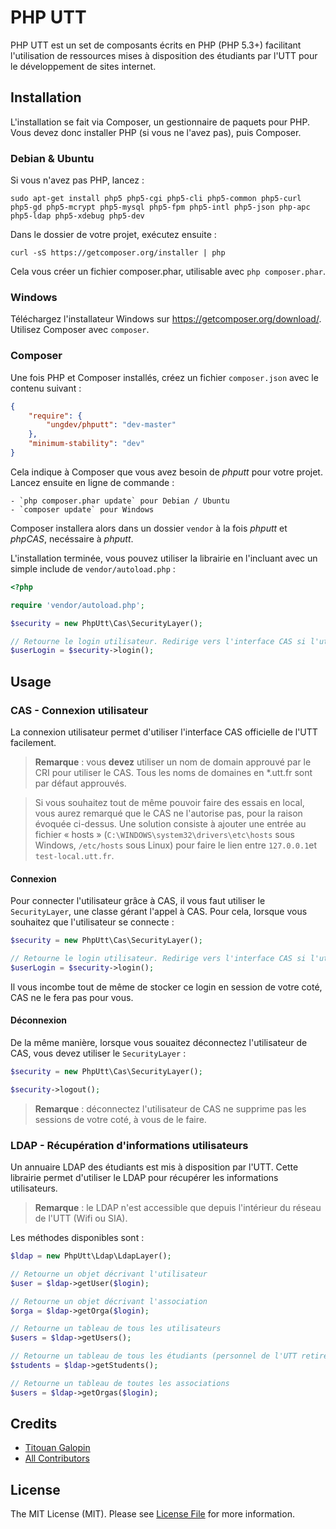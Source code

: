 # PHP UTT

PHP UTT est un set de composants écrits en PHP (PHP 5.3+) facilitant l'utilisation de ressources mises à disposition
des étudiants par l'UTT pour le développement de sites internet.

## Installation

L'installation se fait via Composer, un gestionnaire de paquets pour PHP. Vous devez donc installer PHP (si vous ne l'avez pas), puis Composer.

### Debian & Ubuntu

Si vous n'avez pas PHP, lancez :

    sudo apt-get install php5 php5-cgi php5-cli php5-common php5-curl php5-gd php5-mcrypt php5-mysql php5-fpm php5-intl php5-json php-apc php5-ldap php5-xdebug php5-dev

Dans le dossier de votre projet, exécutez ensuite :

    curl -sS https://getcomposer.org/installer | php
    
Cela vous créer un fichier composer.phar, utilisable avec `php composer.phar`.

### Windows

Téléchargez l'installateur Windows sur https://getcomposer.org/download/. Utilisez Composer avec `composer`.

### Composer

Une fois PHP et Composer installés, créez un fichier `composer.json` avec le contenu suivant :


``` json
{
    "require": {
        "ungdev/phputt": "dev-master"
    },
    "minimum-stability": "dev"
}
```

Cela indique à Composer que vous avez besoin de *phputt* pour votre projet. Lancez ensuite en ligne de commande :

    - `php composer.phar update` pour Debian / Ubuntu
    - `composer update` pour Windows
    
Composer installera alors dans un dossier `vendor` à la fois *phputt* et *phpCAS*, necéssaire à *phputt*.

L'installation terminée, vous pouvez utiliser la librairie en l'incluant avec un simple include de `vendor/autoload.php` :

``` php
<?php

require 'vendor/autoload.php';

$security = new PhpUtt\Cas\SecurityLayer();

// Retourne le login utilisateur. Redirige vers l'interface CAS si l'utilisateur n'est pas connecté.
$userLogin = $security->login();
```


## Usage

### CAS - Connexion utilisateur

La connexion utilisateur permet d'utiliser l'interface CAS officielle de l'UTT facilement.

> **Remarque** : vous **devez** utiliser un nom de domain approuvé par le CRI pour utiliser le CAS. Tous les noms de
> domaines en *.utt.fr sont par défaut approuvés.

> Si vous souhaitez tout de même pouvoir faire des essais en local, vous aurez remarqué que le CAS ne l'autorise pas, pour la raison évoquée ci-dessus. Une solution consiste à ajouter une entrée au fichier « hosts » (```C:\WINDOWS\system32\drivers\etc\hosts``` sous Windows, ```/etc/hosts``` sous Linux) pour faire le lien entre ```127.0.0.1```et ```test-local.utt.fr```.

#### Connexion

Pour connecter l'utilisateur grâce à CAS, il vous faut utiliser le `SecurityLayer`, une classe gérant l'appel à CAS.
Pour cela, lorsque vous souhaitez que l'utilisateur se connecte :

``` php
$security = new PhpUtt\Cas\SecurityLayer();

// Retourne le login utilisateur. Redirige vers l'interface CAS si l'utilisateur n'est pas connecté.
$userLogin = $security->login();
```

Il vous incombe tout de même de stocker ce login en session de votre coté, CAS ne le fera pas pour vous.

#### Déconnexion

De la même manière, lorsque vous souaitez déconnectez l'utilisateur de CAS, vous devez utiliser le `SecurityLayer` :

``` php
$security = new PhpUtt\Cas\SecurityLayer();

$security->logout();
```

> **Remarque** : déconnectez l'utilisateur de CAS ne supprime pas les sessions de votre coté, à vous de le faire.


### LDAP - Récupération d'informations utilisateurs

Un annuaire LDAP des étudiants est mis à disposition par l'UTT. Cette librairie permet d'utiliser le LDAP pour récupérer
les informations utilisateurs.

> **Remarque** : le LDAP n'est accessible que depuis l'intérieur du réseau de l'UTT (Wifi ou SIA).

Les méthodes disponibles sont :

``` php
$ldap = new PhpUtt\Ldap\LdapLayer();

// Retourne un objet décrivant l'utilisateur
$user = $ldap->getUser($login);

// Retourne un objet décrivant l'association
$orga = $ldap->getOrga($login);

// Retourne un tableau de tous les utilisateurs
$users = $ldap->getUsers();

// Retourne un tableau de tous les étudiants (personnel de l'UTT retiré)
$students = $ldap->getStudents();

// Retourne un tableau de toutes les associations
$users = $ldap->getOrgas($login);
```

## Credits

- [Titouan Galopin](https://github.com/tgalopin)
- [All Contributors](https://github.com/tgalopin/annotations/contributors)


## License

The MIT License (MIT). Please see [License File](https://github.com/tgalopin/annotations/blob/master/LICENSE) for more information.
